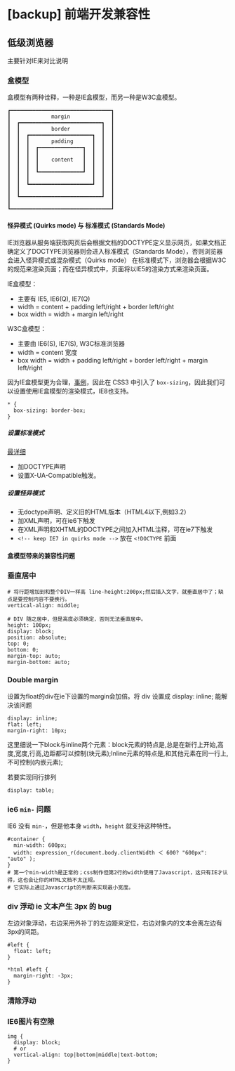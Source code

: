 <!-- title: 前端开发兼容性 -->
<!-- author: <David Jones qowera@qq.com> -->
<!-- date: 2015-05-15 08:50:16 -->
<!-- category: 前端 -->
<!-- tag: 基础知识 -->

# [backup] 前端开发兼容性

## 低级浏览器

主要针对IE来对比说明

### 盒模型

盒模型有两种诠释，一种是IE盒模型，而另一种是W3C盒模型。

```
┏━━━━━━━━━━━━━━━━━━━━━━━━━━━━━━━━┓
┃             margin             ┃
┃  ┏━━━━━━━━━━━━━━━━━━━━━━━━━━┓  ┃
┃  ┃          border          ┃  ┃
┃  ┃  ┏━━━━━━━━━━━━━━━━━━━━┓  ┃  ┃
┃  ┃  ┃       padding      ┃  ┃  ┃
┃  ┃  ┃  ┏━━━━━━━━━━━━━━┓  ┃  ┃  ┃
┃  ┃  ┃  ┃              ┃  ┃  ┃  ┃
┃  ┃  ┃  ┃    content   ┃  ┃  ┃  ┃
┃  ┃  ┃  ┃              ┃  ┃  ┃  ┃
┃  ┃  ┃  ┗━━━━━━━━━━━━━━┛  ┃  ┃  ┃
┃  ┃  ┃                    ┃  ┃  ┃
┃  ┃  ┗━━━━━━━━━━━━━━━━━━━━┛  ┃  ┃
┃  ┃                          ┃  ┃
┃  ┗━━━━━━━━━━━━━━━━━━━━━━━━━━┛  ┃
┃                                ┃
┗━━━━━━━━━━━━━━━━━━━━━━━━━━━━━━━━┛
```

#### 怪异模式 (Quirks mode) 与 标准模式 (Standards Mode)

IE浏览器从服务端获取网页后会根据文档的DOCTYPE定义显示网页，如果文档正确定义了DOCTYPE浏览器则会进入标准模式（Standards Mode），否则浏览器会进入怪异模式或混杂模式（Quirks mode）
在标准模式下，浏览器会根据W3C的规范来渲染页面；而在怪异模式中，页面将以IE5的渲染方式来渲染页面。

IE盒模型：

- 主要有 IE5, IE6(Q), IE7(Q)
- width = content + padding left/right + border left/right
- box width = width + margin left/right

W3C盒模型：

- 主要由 IE6(S), IE7(S), W3C标准浏览器
- width = content 宽度
- box width = width + padding left/right + border left/right + margin left/right

因为IE盒模型更为合理，[事例](http://blog.csdn.net/ncode/article/details/7428746)，因此在 CSS3 中引入了 `box-sizing`，因此我们可以设置使用IE盒模型的渲染模式，IE8也支持。

```
* {
  box-sizing: border-box;
}
```

##### 设置标准模式

[最详细](http://www.fantxi.com/blog/archives/browser-mode/)

- 加DOCTYPE声明
- 设置X-UA-Compatible触发。

##### 设置怪异模式

- 无doctype声明、定义旧的HTML版本（HTML4以下,例如3.2）
- 加XML声明，可在ie6下触发
- 在XML声明和XHTML的DOCTYPE之间加入HTML注释，可在ie7下触发
- `<!-- keep IE7 in quirks mode -->` 放在 `<!DOCTYPE` 前面

#### 盒模型带来的兼容性问题









### 垂直居中

```
# 将行距增加到和整个DIV一样高 line-height:200px;然后插入文字，就垂直居中了；缺点是要控制内容不要换行。
vertical-align: middle;

# DIV 随之居中，但是高度必须确定，否则无法垂直居中。
height: 100px;
display: block;
position: absolute;
top: 0;
bottom: 0;
margin-top: auto;
margin-bottom: auto;
```

### Double margin

设置为float的div在ie下设置的margin会加倍。将 div 设置成 display: inline; 能解决该问题

```
display: inline;
flat: left;
margin-right: 10px;
```

这里细说一下block与inline两个元素：block元素的特点是,总是在新行上开始,高度,宽度,行高,边距都可以控制(块元素);Inline元素的特点是,和其他元素在同一行上,不可控制(内嵌元素);

若要实现同行排列

```
display: table;
```

### ie6 `min-` 问题

IE6 没有 `min-`，但是他本身 `width`，`height` 就支持这种特性。

```
#container {
  min-width: 600px;
  width: expression_r(document.body.clientWidth ＜ 600? "600px": "auto" );
}
# 第一个min-width是正常的；css制作但第2行的width使用了Javascript，这只有IE才认得，这也会让你的HTML文档不太正规。
# 它实际上通过Javascript的判断来实现最小宽度。
```

### div 浮动 ie 文本产生 3px 的 bug

左边对象浮动，右边采用外补丁的左边距来定位，右边对象内的文本会离左边有3px的间距。

```
#left {
  float: left;
}

*html #left {
  margin-right: -3px;
}
```

### 清除浮动

### IE6图片有空隙

```
img {
  display: block;
  # or
  vertical-align: top|bottom|middle|text-bottom;
}
```


